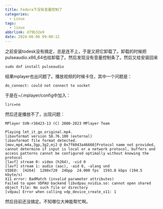 ```yaml
---
title: Fedora下没有音量控制了
categories:
  - Linux
tags:
  - linux
abbrlink: d79b32e9
date: 2024-06-06 09:00:12
---
```

之前安装todesk没有搞定，总是连不上，于是又把它卸载了。卸载的时候把pulseaudio.x86_64也给卸载了。然后发现没有音量控制条了。然后又给安装回来
```
sudo dnf install pulseaudio
```
结果mplayer也出问题了。播放视频的时候卡住，其中一个问题是：
```
do_connect: could not connect to socket
```
于是在~/.mplayer/config中加入：
```
lirc=no
```
然后还是播放不了，出现问题：
```
MPlayer SVN-r38423-13 (C) 2000-2023 MPlayer Team

Playing let_it_go_original.mp4.
libavformat version 58.76.100 (external)
libavformat file format detected.
[mov,mp4,m4a,3gp,3g2,mj2 @ 0x7f6043a46660]Protocol name not provided, cannot determine if input is local or a network protocol, buffers and access patterns cannot be configured optimally without knowing the protocol
[lavf] stream 0: video (h264), -vid 0
[lavf] stream 1: audio (aac), -aid 0, -alang und
VIDEO:  [H264]  1280x720  24bpp  24.000 fps  1593.8 kbps (194.5 kbyte/s)
X11 error: BadMatch (invalid parameter attributes)
Failed to open VDPAU backend libvdpau_nvidia.so: cannot open shared object file: No such file or directory
[vdpau] Error when calling vdp_device_create_x11: 1

```
然后目前还没搞定。不知哪位大神能帮忙啊。
